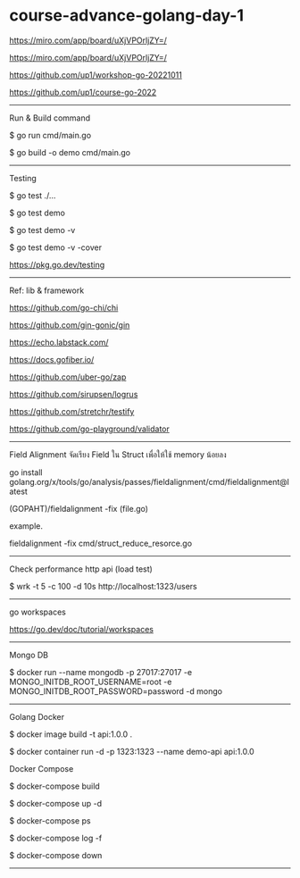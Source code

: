 # course-advance-golang-day-1

https://miro.com/app/board/uXjVPOrljZY=/

https://miro.com/app/board/uXjVPOrljZY=/

https://github.com/up1/workshop-go-20221011

https://github.com/up1/course-go-2022

----

Run & Build command

$ go run cmd/main.go

$ go build -o demo cmd/main.go

---

Testing

$ go test ./...

$ go test demo

$ go test demo -v

$ go test demo -v -cover

https://pkg.go.dev/testing

---

Ref: lib & framework

https://github.com/go-chi/chi

https://github.com/gin-gonic/gin

https://echo.labstack.com/

https://docs.gofiber.io/

https://github.com/uber-go/zap

https://github.com/sirupsen/logrus

https://github.com/stretchr/testify

https://github.com/go-playground/validator

---

Field Alignment จัดเรียง Field ใน Struct เพื่อให้ใช้ memory น้อยลง

go install golang.org/x/tools/go/analysis/passes/fieldalignment/cmd/fieldalignment@latest

(GOPAHT)/fieldalignment -fix (file.go)

example.

fieldalignment -fix cmd/struct_reduce_resorce.go

---

Check performance http api (load test)

$ wrk -t 5 -c 100 -d 10s http://localhost:1323/users

---

go workspaces

https://go.dev/doc/tutorial/workspaces

---

Mongo DB

$ docker run --name mongodb -p 27017:27017 -e MONGO_INITDB_ROOT_USERNAME=root -e MONGO_INITDB_ROOT_PASSWORD=password -d mongo

---

Golang Docker

$ docker image build -t api:1.0.0 . 

$ docker container run -d -p 1323:1323 --name demo-api api:1.0.0 

Docker Compose

$ docker-compose build

$ docker-compose up -d

$ docker-compose ps

$ docker-compose log -f

$ docker-compose down

---